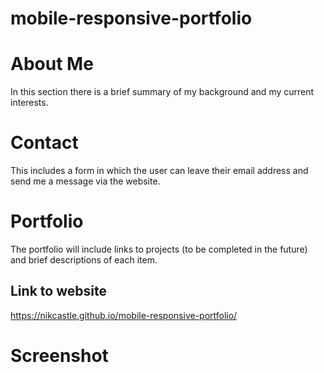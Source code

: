 # mobile-responsive-portfolio

<!-- Also, please try leaving a few comments in the HTML and CSS code. Comments are great because they allow you to quickly understand what the code is meant to do. As for the readme, please include a link to the website and a screenshot.  -->

# About Me
In this section there is a brief summary of my background and my current interests. 

# Contact
This includes a form in which the user can leave their email address and send me a message via the website. 

# Portfolio
The portfolio will include links to projects (to be completed in the future) and brief descriptions of each item. 

## Link to website
https://nikcastle.github.io/mobile-responsive-portfolio/

# Screenshot
<!-- Add a screenshot of the site here, or multiple screenshots -->

